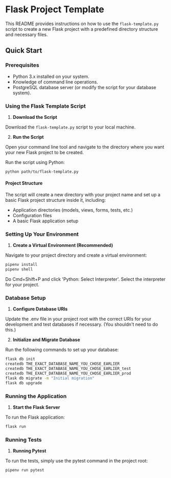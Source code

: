 # Flask Project Template

This README provides instructions on how to use the `flask-template.py` script to create a new Flask project with a predefined directory structure and necessary files.

## Quick Start

### Prerequisites

- Python 3.x installed on your system.
- Knowledge of command line operations.
- PostgreSQL database server (or modify the script for your database system).

### Using the Flask Template Script

1. **Download the Script**

Download the `flask-template.py` script to your local machine.

2. **Run the Script**

Open your command line tool and navigate to the directory where you want your new Flask project to be created.

Run the script using Python:

```bash
python path/to/flask-template.py
```

#### Project Structure

The script will create a new directory with your project name and set up a basic Flask project structure inside it, including:

- Application directories (models, views, forms, tests, etc.)
- Configuration files
- A basic Flask application setup

### Setting Up Your Environment

1. **Create a Virtual Environment (Recommended)**

Navigate to your project directory and create a virtual environment:

```bash
pipenv install
pipenv shell
```

Do Cmd+Shift+P and click 'Python: Select Interpreter'. Select the interpreter for your project.

### Database Setup

1. **Configure Database URIs**

Update the .env file in your project root with the correct URIs for your development and test databases if necessary. (You shouldn't need to do this.)

2. **Initialize and Migrate Database**

Run the following commands to set up your database:

```bash
flask db init
createdb THE_EXACT_DATABASE_NAME_YOU_CHOSE_EARLIER
createdb THE_EXACT_DATABASE_NAME_YOU_CHOSE_EARLIER_test
createdb THE_EXACT_DATABASE_NAME_YOU_CHOSE_EARLIER_prod
flask db migrate -m "Initial migration"
flask db upgrade
```

### Running the Application

1. **Start the Flask Server**

To run the Flask application:

```bash
flask run
```

### Running Tests

1. **Running Pytest**

To run the tests, simply use the pytest command in the project root:

```bash
pipenv run pytest
```
